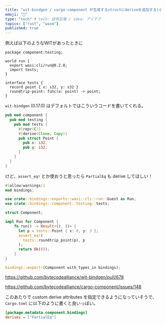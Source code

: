 ```yaml
---
title: "wit-bindgen / cargo-component が生成するstructにderiveを追加する(小ネタ)"
emoji: "🕌"
type: "tech" # tech: 技術記事 / idea: アイデア
topics: ["rust", "wasm"]
published: true
---
```


例えば以下のようなWITがあったときに

```wit
package component:testing;

world run {
  export wasi:cli/run@0.2.0;
  import tests;
}

interface tests {
  record point { x: s32, y: s32 }
  roundtrip-point: func(a: point) -> point;
}
```

`wit-bindgen` (0.17.0) はデフォルトではこういうコードを書いてくれる。

```rust
pub mod component {
  pub mod testing {
    pub mod tests {
      #[repr(C)]
      #[derive(Clone, Copy)]
      pub struct Point {
        pub x: i32,
        pub y: i32,
      }
    }
  }
}
```

けど、`assert_eq!` とか使おうと思ったら `PartialEq` も derive してほしい！

```rust
#[allow(warnings)]
mod bindings;

use crate::bindings::exports::wasi::cli::run::Guest as Run;
use crate::bindings::component::testing::tests;

struct Component;

impl Run for Component {
    fn run() -> Result<(), ()> {
      let p = tests::Point { x: 0, y: 3 };
      assert_eq!(
        tests::roundtrip_point(p), p
      );
      return Ok(());
    }
}

bindings::export!(Component with_types_in bindings);
```

https://github.com/bytecodealliance/wit-bindgen/pull/678

https://github.com/bytecodealliance/cargo-component/issues/148

このあたりで custom derive attributes を指定できるようになっていそうで、`Cargo.toml` に以下のように書くと良いっぽい。

```toml
[package.metadata.component.bindings]
derives = ["PartialEq"]
```

